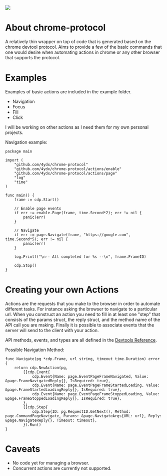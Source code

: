 [![](https://godoc.org/github.com/4ydx/chrome-protocol?status.svg)](http://godoc.org/github.com/4ydx/chrome-protocol)

# About chrome-protocol

A relatively thin wrapper on top of code that is generated based on
the chrome devtool protocol.  Aims to provide a few of the basic commands that
one would desire when automating actions in chrome or any other browser that
supports the protocol.

# Examples

Examples of basic actions are included in the example folder.

- Navigation
- Focus
- Fill
- Click

I will be working on other actions as I need them for my own personal projects.

Navigation example:

```
package main

import (
	"github.com/4ydx/chrome-protocol"
	"github.com/4ydx/chrome-protocol/actions/enable"
	"github.com/4ydx/chrome-protocol/actions/page"
	"log"
	"time"
)

func main() {
	frame := cdp.Start()

	// Enable page events 
	if err := enable.Page(frame, time.Second*2); err != nil {
		panic(err)
	}

	// Navigate
	if err := page.Navigate(frame, "https://google.com", time.Second*5); err != nil {
		panic(err)
	}

	log.Printf("\n-- All completed for %s --\n", frame.FrameID)

	cdp.Stop()
}
```

# Creating your own Actions

Actions are the requests that you make to the browser in order to automate different tasks.  For instance asking
the browser to navigate to a particular url.  When you construct an action you need to fill in at least one "step" that consists
of the params struct, the reply struct, and the method name of the API call you are making.  Finally it is possible to associate events
that the server will send to the client with your action.

API methods, events, and types are all defined in the [Devtools Reference](https://chromedevtools.github.io/devtools-protocol/tot).

Possible Navigation Method:

```
func Navigate(pg *cdp.Frame, url string, timeout time.Duration) error {
	return cdp.NewAction(pg,
		[]cdp.Event{
			cdp.Event{Name: page.EventPageFrameNavigated, Value: &page.FrameNavigatedReply{}, IsRequired: true},
			cdp.Event{Name: page.EventPageFrameStartedLoading, Value: &page.FrameStartedLoadingReply{}, IsRequired: true},
			cdp.Event{Name: page.EventPageFrameStoppedLoading, Value: &page.FrameStoppedLoadingReply{}, IsRequired: true},
		},
		[]cdp.Step{
			cdp.Step{ID: pg.RequestID.GetNext(), Method: page.CommandPageNavigate, Params: &page.NavigateArgs{URL: url}, Reply: &page.NavigateReply{}, Timeout: timeout},
		}).Run()
}
```

# Caveats

- No code yet for managing a browser.
- Concurrent actions are currently not supported.
